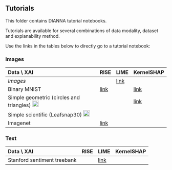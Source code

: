 ## Tutorials
This folder contains DIANNA tutorial notebooks.

Tutorials are available for several combinations of data modality, dataset and explanability method.

Use the links in the tables below to directly go to a tutorial notebook:

<!--- to do: check if LIME is for LeafSNap (Simple Sicnetific) or more. DO we need Images row or each notebook is for 1 dataset only!? -->

### Images
|Data \ XAI|RISE|LIME|KernelSHAP|
|:-----|:---|:---|:---|
|_Images_|[]()|[link](lime_images.ipynb)|[]()|
|Binary MNIST |[link](rise_mnist.ipynb)| []()| [link](kernelshap_mnist.ipynb)|
|Simple geometric (circles and triangles) <img width="20" alt="SimpleGeometric Logo" src="https://user-images.githubusercontent.com/3244249/151539027-f2fc3fc0-282a-4993-9680-74ee28bcd360.png">|[]()| []()| [link](kernelshap_geometric_shapes.ipynb)|
|Simple scientific (Leafsnap30) <img width="20" alt="LeafSnap30 Logo" src="https://user-images.githubusercontent.com/3244249/151539100-dbdfe0f8-485f-45d4-a249-a1f79e970066.png"> []()| []()| []()|
|Imagenet |[link](rise_imagenet.ipynb)| []()| []()|

### Text
|Data \ XAI|RISE|LIME|KernelSHAP|
|:-----|:---|:---|:---|
|Stanford sentiment treebank|[]()|[link](lime_text.ipynb)|[]()|
